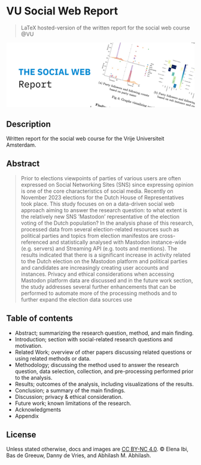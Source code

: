 # VU Social Web Report

> LaTeX hosted-version of the written report for the social web course @VU

![GitHub banner](/docs/banner.jpg)

## Description

Written report for the social web course for the Vrije Universiteit Amsterdam.

## Abstract

> Prior to elections viewpoints of parties of various users are
often expressed on Social Networking Sites (SNS) since expressing opinion
is one of the core characteristics of social media. Recently on November
2023 elections for the Dutch House of Representatives took place. This
study focuses on on a data-driven social web approach aiming to answer
the research question: to what extent is the relatively new SNS ’Mastodon’
representative of the election voting of the Dutch population? In the
analysis phase of this research, processed data from several election-related resources such as political parties and topics from election manifestos
are cross-referenced and statistically analysed with Mastodon instance-wide (e.g. servers) and Streaming API (e.g. toots and mentions). The
results indicated that there is a significant increase in activity related to
the Dutch election on the Mastodon platform and political parties and
candidates are increasingly creating user accounts and instances. Privacy
and ethical considerations when accessing Mastodon platform data are
discussed and in the future work section, the study addresses several
further enhancements that can be performed to automate more of the
processing methods and to further expand the election data sources use

## Table of contents

* Abstract; summarizing the research question, method, and main finding.
* Introduction; section with social-related research questions and motivation.
* Related Work;  overview of other papers discussing related questions or using related methods or data.
* Methodology; discussing the method used to answer the research question, data selection, collection, and pre-processing performed prior to the analysis.
* Results; outcomes of the analysis, including visualizations of the results.
* Conclusion; a summary of the main findings.
* Discussion; privacy & ethical consideration.
* Future work; known limitations of the research.
* Acknowledgments
* Appendix

## License

Unless stated otherwise, docs and images are [CC BY-NC 4.0](https://creativecommons.org/licenses/by-nc/4.0/). © Elena Ibi, Bas de Greeuw, Danny de Vries, and Abhilash M. Abhilash.

